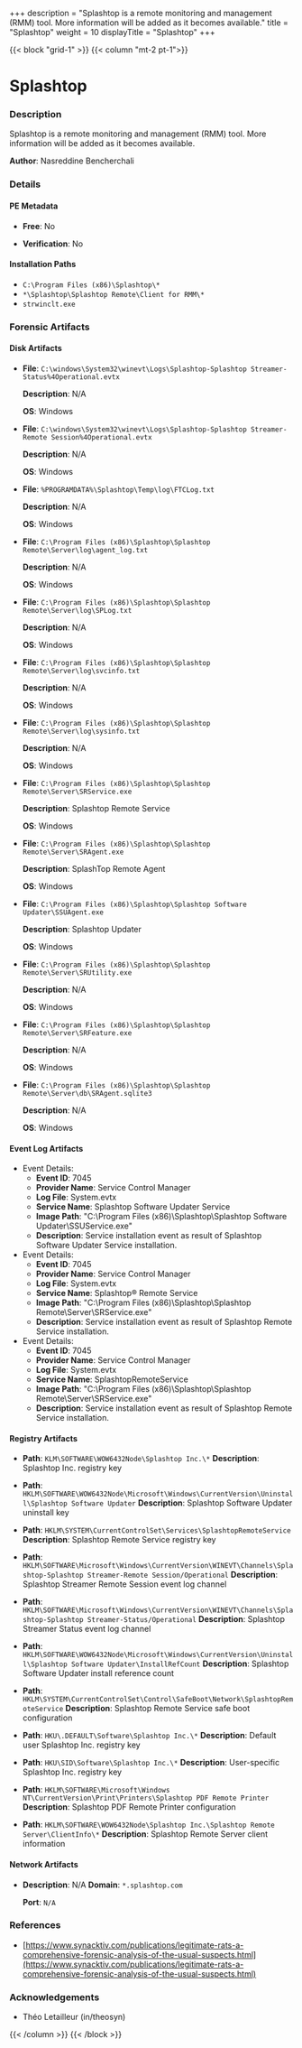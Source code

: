 +++
description = "Splashtop is a remote monitoring and management (RMM) tool. More information will be added as it becomes available."
title = "Splashtop"
weight = 10
displayTitle = "Splashtop"
+++


{{< block "grid-1" >}}
{{< column "mt-2 pt-1">}}

# Splashtop


### Description

Splashtop is a remote monitoring and management (RMM) tool. More information will be added as it becomes available.

**Author**: Nasreddine Bencherchali



### Details


#### PE Metadata


- **Free**: No

- **Verification**: No




#### Installation Paths
- `C:\Program Files (x86)\Splashtop\*`
- `*\Splashtop\Splashtop Remote\Client for RMM\*`
- `strwinclt.exe`

### Forensic Artifacts

#### Disk Artifacts

- **File**: `C:\windows\System32\winevt\Logs\Splashtop-Splashtop Streamer-Status%4Operational.evtx`

  **Description**: N/A


  **OS**: Windows

- **File**: `C:\windows\System32\winevt\Logs\Splashtop-Splashtop Streamer-Remote Session%4Operational.evtx`

  **Description**: N/A


  **OS**: Windows

- **File**: `%PROGRAMDATA%\Splashtop\Temp\log\FTCLog.txt`

  **Description**: N/A


  **OS**: Windows

- **File**: `C:\Program Files (x86)\Splashtop\Splashtop Remote\Server\log\agent_log.txt`

  **Description**: N/A


  **OS**: Windows

- **File**: `C:\Program Files (x86)\Splashtop\Splashtop Remote\Server\log\SPLog.txt`

  **Description**: N/A


  **OS**: Windows

- **File**: `C:\Program Files (x86)\Splashtop\Splashtop Remote\Server\log\svcinfo.txt`

  **Description**: N/A


  **OS**: Windows

- **File**: `C:\Program Files (x86)\Splashtop\Splashtop Remote\Server\log\sysinfo.txt`

  **Description**: N/A


  **OS**: Windows

- **File**: `C:\Program Files (x86)\Splashtop\Splashtop Remote\Server\SRService.exe`

  **Description**: Splashtop Remote Service


  **OS**: Windows

- **File**: `C:\Program Files (x86)\Splashtop\Splashtop Remote\Server\SRAgent.exe`

  **Description**: SplashTop Remote Agent


  **OS**: Windows

- **File**: `C:\Program Files (x86)\Splashtop\Splashtop Software Updater\SSUAgent.exe`

  **Description**: Splashtop Updater


  **OS**: Windows

- **File**: `C:\Program Files (x86)\Splashtop\Splashtop Remote\Server\SRUtility.exe`

  **Description**: N/A


  **OS**: Windows

- **File**: `C:\Program Files (x86)\Splashtop\Splashtop Remote\Server\SRFeature.exe`

  **Description**: N/A


  **OS**: Windows

- **File**: `C:\Program Files (x86)\Splashtop\Splashtop Remote\Server\db\SRAgent.sqlite3`

  **Description**: N/A


  **OS**: Windows


#### Event Log Artifacts
- Event Details:
  - **Event ID**: 7045
  - **Provider Name**: Service Control Manager
  - **Log File**: System.evtx
  - **Service Name**: Splashtop Software Updater Service
  - **Image Path**: "C:\\Program Files (x86)\\Splashtop\\Splashtop Software Updater\\SSUService.exe"
  - **Description**: Service installation event as result of Splashtop Software Updater Service installation.
- Event Details:
  - **Event ID**: 7045
  - **Provider Name**: Service Control Manager
  - **Log File**: System.evtx
  - **Service Name**: Splashtop® Remote Service
  - **Image Path**: "C:\\Program Files (x86)\\Splashtop\\Splashtop Remote\\Server\\SRService.exe"
  - **Description**: Service installation event as result of Splashtop Remote Service installation.
- Event Details:
  - **Event ID**: 7045
  - **Provider Name**: Service Control Manager
  - **Log File**: System.evtx
  - **Service Name**: SplashtopRemoteService
  - **Image Path**: "C:\\Program Files (x86)\\Splashtop\\Splashtop Remote\\Server\\SRService.exe"
  - **Description**: Service installation event as result of Splashtop Remote Service installation.

#### Registry Artifacts
- **Path**: `KLM\SOFTWARE\WOW6432Node\Splashtop Inc.\*`
  **Description**: Splashtop Inc. registry key

- **Path**: `HKLM\SOFTWARE\WOW6432Node\Microsoft\Windows\CurrentVersion\Uninstall\Splashtop Software Updater`
  **Description**: Splashtop Software Updater uninstall key

- **Path**: `HKLM\SYSTEM\CurrentControlSet\Services\SplashtopRemoteService`
  **Description**: Splashtop Remote Service registry key

- **Path**: `HKLM\SOFTWARE\Microsoft\Windows\CurrentVersion\WINEVT\Channels\Splashtop-Splashtop Streamer-Remote Session/Operational`
  **Description**: Splashtop Streamer Remote Session event log channel

- **Path**: `HKLM\SOFTWARE\Microsoft\Windows\CurrentVersion\WINEVT\Channels\Splashtop-Splashtop Streamer-Status/Operational`
  **Description**: Splashtop Streamer Status event log channel

- **Path**: `HKLM\SOFTWARE\WOW6432Node\Microsoft\Windows\CurrentVersion\Uninstall\Splashtop Software Updater\InstallRefCount`
  **Description**: Splashtop Software Updater install reference count

- **Path**: `HKLM\SYSTEM\CurrentControlSet\Control\SafeBoot\Network\SplashtopRemoteService`
  **Description**: Splashtop Remote Service safe boot configuration

- **Path**: `HKU\.DEFAULT\Software\Splashtop Inc.\*`
  **Description**: Default user Splashtop Inc. registry key

- **Path**: `HKU\SID\Software\Splashtop Inc.\*`
  **Description**: User-specific Splashtop Inc. registry key

- **Path**: `HKLM\SOFTWARE\Microsoft\Windows NT\CurrentVersion\Print\Printers\Splashtop PDF Remote Printer`
  **Description**: Splashtop PDF Remote Printer configuration

- **Path**: `HKLM\SOFTWARE\WOW6432Node\Splashtop Inc.\Splashtop Remote Server\ClientInfo\*`
  **Description**: Splashtop Remote Server client information


#### Network Artifacts

- **Description**: N/A
  **Domain**:
    `*.splashtop.com`

  **Port**: `N/A`




### References
- [https://www.synacktiv.com/publications/legitimate-rats-a-comprehensive-forensic-analysis-of-the-usual-suspects.html](https://www.synacktiv.com/publications/legitimate-rats-a-comprehensive-forensic-analysis-of-the-usual-suspects.html)

### Acknowledgements
- Théo Letailleur (in/theosyn)

{{< /column >}}
{{< /block >}}
